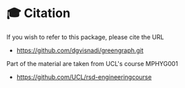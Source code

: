 # :mortar_board: Citation

If you wish to refer to this package, please cite the URL
* https://github.com/dgvisnadi/greengraph.git

Part of the material are taken from UCL's course MPHYG001
* https://github.com/UCL/rsd-engineeringcourse